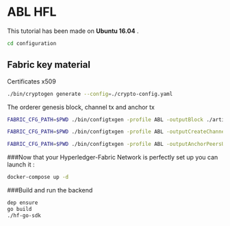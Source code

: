 # ABL HFL

This tutorial has been made on **Ubuntu 16.04** .

```bash
cd configuration
```

## Fabric key material
Certificates x509

```bash
./bin/cryptogen generate --config=./crypto-config.yaml
```

The orderer genesis block, channel tx and anchor tx

```bash
FABRIC_CFG_PATH=$PWD ./bin/configtxgen -profile ABL -outputBlock ./artifacts/orderer.genesis.block
```

```bash
FABRIC_CFG_PATH=$PWD ./bin/configtxgen -profile ABL -outputCreateChannelTx ./artifacts/abl.channel.tx -channelID abl
```

```bash
FABRIC_CFG_PATH=$PWD ./bin/configtxgen -profile ABL -outputAnchorPeersUpdate ./artifacts/org1.abl.anchors.tx -channelID abl -asOrg ABLOrganization1
```

###Now that your Hyperledger-Fabric Network is perfectly set up you can launch it :
```bash
docker-compose up -d
```

###Build and run the backend
```bash
dep ensure
go build
./hf-go-sdk
```
